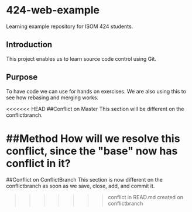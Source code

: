 # 424-web-example
Learning example repository for ISOM 424 students.

## Introduction
This project enables us to learn source code control using Git.

## Purpose
To have code we can use for hands on exercises. We are also using this to see how rebasing and merging works.

<<<<<<< HEAD
##Conflict on Master
This section will be different on the conflictbranch.

##Method
How will we resolve this conflict, since the "base" now has conflict in it?
=======
##Conflict on ConflictBranch
This section is now different on the conflictbranch as soon as we save, close, add, and commit it.
>>>>>>> conflict in READ.md created on conflictbranch
